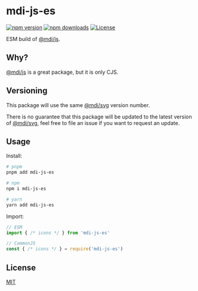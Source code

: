 # mdi-js-es

[![npm version][npm-version-src]][npm-version-href]
[![npm downloads][npm-downloads-src]][npm-downloads-href]
[![License][license-src]][license-href]

ESM build of [@mdi/js](https://www.npmjs.com/package/@mdi/js).

## Why?

[@mdi/js](https://www.npmjs.com/package/@mdi/js) is a great package, but it is only CJS.

## Versioning

This package will use the same [@mdi/svg](https://www.npmjs.com/package/@mdi/svg) version number.

There is no guarantee that this package will be updated to the latest version of [@mdi/svg](https://www.npmjs.com/package/@mdi/svg), feel free to file an issue if you want to request an update.

## Usage

Install:

```sh
# pnpm
pnpm add mdi-js-es

# npm
npm i mdi-js-es

# yarn
yarn add mdi-js-es
```

Import:

```js
// ESM
import { /* icons */ } from 'mdi-js-es'

// CommonJS
const { /* icons */ } = require('mdi-js-es')
```

## License

[MIT](./LICENSE)

<!-- Badges -->

[npm-version-src]: https://img.shields.io/npm/v/mdi-js-es?style=flat&colorA=18181B&colorB=F0DB4F
[npm-version-href]: https://npmjs.com/package/mdi-js-es
[npm-downloads-src]: https://img.shields.io/npm/dm/mdi-js-es?style=flat&colorA=18181B&colorB=F0DB4F
[npm-downloads-href]: https://npmjs.com/package/mdi-js-es
[license-src]: https://img.shields.io/github/license/userquin/mdi-js-es.svg?style=flat&colorA=18181B&colorB=F0DB4F
[license-href]: https://github.com/userquin/mdi-js-es/blob/main/LICENSE

